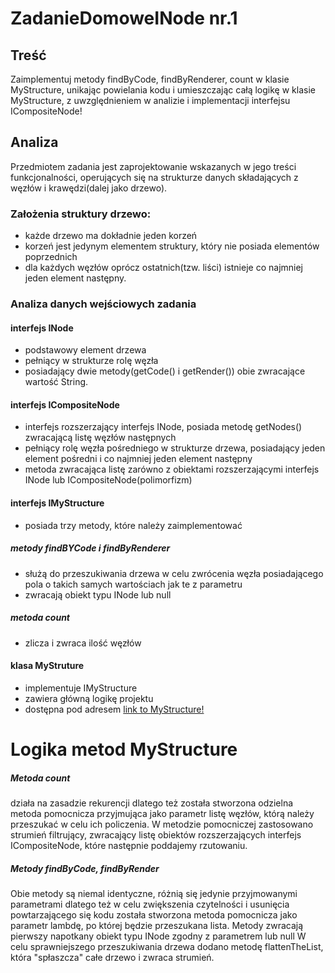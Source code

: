# ZadanieDomoweINode nr.1

## Treść
Zaimplementuj metody findByCode, findByRenderer, count w klasie MyStructure,
unikając powielania kodu i umieszczając całą logikę w klasie MyStructure,
z uwzględnieniem w analizie i implementacji interfejsu ICompositeNode!
  
 
 ## Analiza
Przedmiotem zadania jest zaprojektowanie wskazanych w jego treści funkcjonalności, 
operujących się na strukturze danych składających z węzłów i krawędzi(dalej jako drzewo).

### Założenia struktury drzewo:
- każde drzewo ma dokładnie jeden korzeń
- korzeń jest jedynym elementem struktury, który nie posiada
  elementów poprzednich
- dla każdych węzłów oprócz ostatnich(tzw. liści) istnieje co 
  najmniej jeden element następny.

### Analiza danych wejściowych zadania

#### interfejs INode
- podstawowy element drzewa
- pełniący w strukturze rolę węzła
- posiadający dwie metody(getCode() i getRender()) obie zwracające wartość String.

#### interfejs ICompositeNode
- interfejs rozszerzający interfejs INode, posiada metodę getNodes() zwracającą listę węzłów następnych
- pełniący rolę węzła pośredniego w strukturze drzewa, 
posiadający jeden element pośredni i co najmniej jeden element następny
- metoda zwracająca listę zarówno z obiektami rozszerzającymi interfejs INode lub ICompositeNode(polimorfizm)

#### interfejs IMyStructure
- posiada trzy metody, które należy zaimplementować
##### metody findBYCode i findByRenderer 
- służą do przeszukiwania drzewa w celu zwrócenia węzła posiadającego pola o takich samych wartościach jak te z parametru
- zwracają obiekt typu INode lub null
##### metoda count 
- zlicza i zwraca ilość węzłów

#### klasa MyStruture
- implementuje IMyStructure
- zawiera główną logikę projektu 
- dostępna pod adresem [link to MyStructure!](https://github.com/HubertGalimski/ZadanieDomoweINode/blob/master/src/main/java/MyStructure.java)

# Logika metod MyStructure
##### Metoda count 
działa na zasadzie rekurencji dlatego też została stworzona odzielna metoda pomocnicza przyjmująca jako parametr 
listę węzłów, którą należy przeszukać w celu ich policzenia.
W metodzie pomocniczej zastosowano strumień filtrujący, zwracający listę obiektów rozszerzających interfejs ICompositeNode, które następnie poddajemy rzutowaniu.

##### Metody findByCode, findByRender
Obie metody są niemal identyczne, różnią się jedynie przyjmowanymi parametrami dlatego też w celu zwiększenia czytelności
i usunięcia powtarzającego się kodu została stworzona metoda pomocnicza jako parametr lambdę, po której będzie przeszukana lista. 
Metody zwracają pierwszy napotkany obiekt typu INode zgodny z parametrem lub null
W celu sprawniejszego przeszukiwania drzewa dodano metodę flattenTheList, która "spłaszcza" całe drzewo i zwraca strumień.







